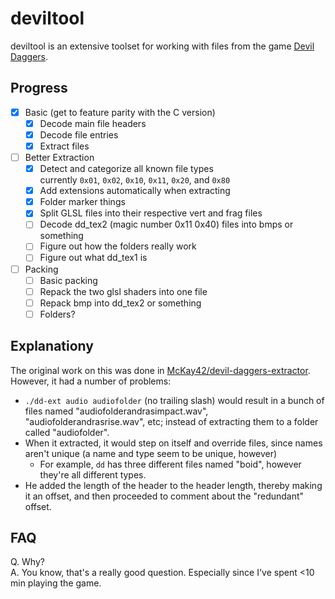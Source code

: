 # deviltool

deviltool is an extensive toolset for working with files from the game [Devil Daggers](https://store.steampowered.com/app/422970/ "Steam link").

## Progress
* [x] Basic (get to feature parity with the C version)
    * [x] Decode main file headers
    * [x] Decode file entries
    * [x] Extract files
* [ ] Better Extraction
    * [x] Detect and categorize all known file types  
      currently `0x01`, `0x02`, `0x10`, `0x11`, `0x20`, and `0x80`
    * [x] Add extensions automatically when extracting
    * [x] Folder marker things
    * [x] Split GLSL files into their respective vert and frag files
    * [ ] Decode dd_tex2 (magic number 0x11 0x40) files into bmps or something
    * [ ] Figure out how the folders really work
    * [ ] Figure out what dd_tex1 is
* [ ] Packing
    * [ ] Basic packing
    * [ ] Repack the two glsl shaders into one file
    * [ ] Repack bmp into dd_tex2 or something
    * [ ] Folders?

## Explanationy
The original work on this was done in [McKay42/devil-daggers-extractor](https://github.com/McKay42/devil-daggers-extractor). However, it had a number of problems:

* `./dd-ext audio audiofolder` (no trailing slash) would result in a bunch of files named "audiofolderandrasimpact.wav", "audiofolderandrasrise.wav", etc; instead of extracting them to a folder called "audiofolder".
* When it extracted, it would step on itself and override files, since names aren't unique (a name and type seem to be unique, however)
    * For example, `dd` has three different files named "boid", however they're all different types.
* He added the length of the header to the header length, thereby making it an offset, and then proceeded to comment about the "redundant" offset.

## FAQ
Q. Why?  
A. You know, that's a really good question. Especially since I've spent <10 min playing the game.
